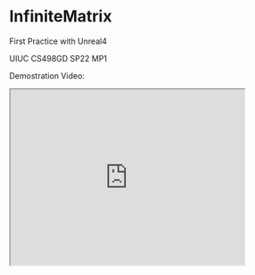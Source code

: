# InfiniteMatrix
First Practice with Unreal4

UIUC CS498GD SP22 MP1

Demostration Video: 
<iframe width="420" height="315"
src="https://youtu.be/daALYKkSKM0">
</iframe>

